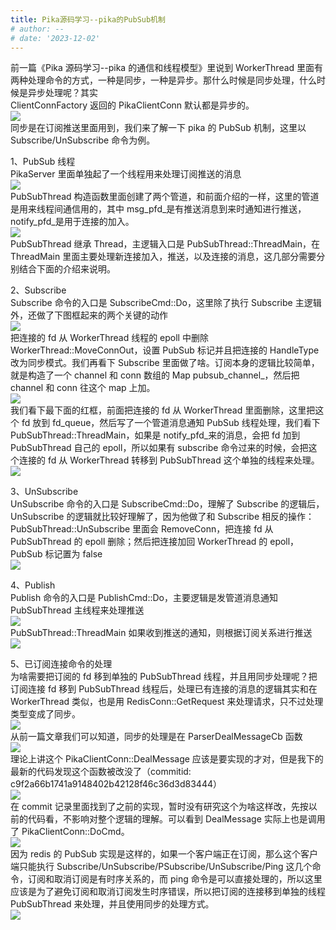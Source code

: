 ```yaml
---
title: Pika源码学习--pika的PubSub机制
# author: --
# date: '2023-12-02'
---
```


前一篇《Pika 源码学习--pika 的通信和线程模型》里说到 WorkerThread 里面有两种处理命令的方式，一种是同步，一种是异步。那什么时候是同步处理，什么时候是异步处理呢？其实  
ClientConnFactory 返回的 PikaClientConn 默认都是异步的。  
![](https://img2020.cnblogs.com/blog/1993880/202005/1993880-20200505005549942-334271056.png)  
同步是在订阅推送里面用到，我们来了解一下 pika 的 PubSub 机制，这里以 Subscribe/UnSubscribe 命令为例。

1、PubSub 线程  
PikaServer 里面单独起了一个线程用来处理订阅推送的消息  
![](https://img2020.cnblogs.com/blog/1993880/202005/1993880-20200505005649370-32311091.png)  
PubSubThread 构造函数里面创建了两个管道，和前面介绍的一样，这里的管道是用来线程间通信用的，其中 msg_pfd\_是有推送消息到来时通知进行推送，notify_pfd\_是用于连接的加入。  
![](https://img2020.cnblogs.com/blog/1993880/202005/1993880-20200505005708981-1148014818.png)  
PubSubThread 继承 Thread，主逻辑入口是 PubSubThread::ThreadMain，在 ThreadMain 里面主要处理新连接加入，推送，以及连接的消息，这几部分需要分别结合下面的介绍来说明。

2、Subscribe  
Subscribe 命令的入口是 SubscribeCmd::Do，这里除了执行 Subscribe 主逻辑外，还做了下图框起来的两个关键的动作  
![](https://img2020.cnblogs.com/blog/1993880/202005/1993880-20200505005725544-1928899097.png)  
把连接的 fd 从 WorkerThread 线程的 epoll 中删除 WorkerThread::MoveConnOut，设置 PubSub 标记并且把连接的 HandleType 改为同步模式。我们再看下 Subscribe 里面做了啥。订阅本身的逻辑比较简单，就是构造了一个 channel 和 conn 数组的 Map pubsub_channel\_，然后把 channel 和 conn 往这个 map 上加。  
![](https://img2020.cnblogs.com/blog/1993880/202005/1993880-20200505005800172-1915629957.png)  
我们看下最下面的红框，前面把连接的 fd 从 WorkerThread 里面删除，这里把这个 fd 放到 fd_queue，然后写了一个管道消息通知 PubSub 线程处理，我们看下 PubSubThread::ThreadMain，如果是 notify_pfd\_来的消息，会把 fd 加到 PubSubThread 自己的 epoll，所以如果有 subscribe 命令过来的时候，会把这个连接的 fd 从 WorkerThread 转移到 PubSubThread 这个单独的线程来处理。  
![](https://img2020.cnblogs.com/blog/1993880/202005/1993880-20200505005812809-1157499289.png)

3、UnSubscribe  
UnSubscribe 命令的入口是 SubscribeCmd::Do，理解了 Subscribe 的逻辑后，UnSubscribe 的逻辑就比较好理解了，因为他做了和 Subscribe 相反的操作：PubSubThread::UnSubscribe 里面会 RemoveConn，把连接 fd 从 PubSubThread 的 epoll 删除；然后把连接加回 WorkerThread 的 epoll，PubSub 标记置为 false  
![](https://img2020.cnblogs.com/blog/1993880/202005/1993880-20200505005830491-303490051.png)

4、Publish  
Publish 命令的入口是 PublishCmd::Do，主要逻辑是发管道消息通知 PubSubThread 主线程来处理推送  
![](https://img2020.cnblogs.com/blog/1993880/202005/1993880-20200505005844699-1659355098.png)  
PubSubThread::ThreadMain 如果收到推送的通知，则根据订阅关系进行推送  
![](https://img2020.cnblogs.com/blog/1993880/202005/1993880-20200505005857391-479496840.png)

5、已订阅连接命令的处理  
为啥需要把订阅的 fd 移到单独的 PubSubThread 线程，并且用同步处理呢？把订阅连接 fd 移到 PubSubThread 线程后，处理已有连接的消息的逻辑其实和在 WorkerThread 类似，也是用 RedisConn::GetRequest 来处理请求，只不过处理类型变成了同步。  
![](https://img2020.cnblogs.com/blog/1993880/202005/1993880-20200505005907181-314399722.png)  
从前一篇文章我们可以知道，同步的处理是在 ParserDealMessageCb 函数  
![](https://img2020.cnblogs.com/blog/1993880/202005/1993880-20200505005924500-1034180583.png)  
理论上讲这个 PikaClientConn::DealMessage 应该是要实现的才对，但是我下的最新的代码发现这个函数被改没了（commitid: c9f2a66b1741a9148402b42128f46c36d3d83444）  
![](https://img2020.cnblogs.com/blog/1993880/202005/1993880-20200505005942021-397174792.png)  
在 commit 记录里面找到了之前的实现，暂时没有研究这个为啥这样改，先按以前的代码看，不影响对整个逻辑的理解。可以看到 DealMessage 实际上也是调用了 PikaClientConn::DoCmd。  
![](https://img2020.cnblogs.com/blog/1993880/202005/1993880-20200505005954739-286620610.png)  
因为 redis 的 PubSub 实现是这样的，如果一个客户端正在订阅，那么这个客户端只能执行 Subscribe/UnSubscribe/PSubscribe/UnSubscribe/Ping 这几个命令，订阅和取消订阅是有时序关系的，而 ping 命令是可以直接处理的，所以这里应该是为了避免订阅和取消订阅发生时序错误，所以把订阅的连接移到单独的线程 PubSubThread 来处理，并且使用同步的处理方式。  
![](https://img2020.cnblogs.com/blog/1993880/202005/1993880-20200505010012071-2126813751.png)
